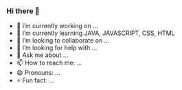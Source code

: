 ### Hi there 👋

- 🔭 I’m currently working on ...
- 🌱 I’m currently learning JAVA, JAVASCRIPT, CSS, HTML
- 👯 I’m looking to collaborate on ...
- 🤔 I’m looking for help with ...
- 💬 Ask me about ...
- 📫 How to reach me: ...
- 😄 Pronouns: ...
- ⚡ Fun fact: ...


